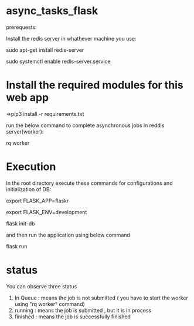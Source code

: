 # async_tasks_flask

prerequests:

Install the redis server in whathever machine you use:

sudo apt-get install redis-server

sudo systemctl enable redis-server.service

# Install the required modules for this web app
=>pip3 install -r requirements.txt

run the below command to complete asynchronous jobs in reddis server(worker):

rq worker

# Execution

In the root directory execute these commands for configurations and initialization of DB:

export FLASK_APP=flaskr

export FLASK_ENV=development

flask init-db

and then run the application using below command

flask run

# status
You can observe three status
1) In Queue : means the job is not submitted ( you have to start the worker using "rq worker" command)
2) running : means the job is submitted , but it is in process 
3) finished : means the job is successfully finished

